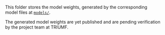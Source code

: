 This folder stores the model weights, generated by the corresponding model files at [`models/`](../models/).

The generated model weights are yet published and are pending verification by the project team at TRIUMF.